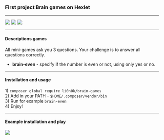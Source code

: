<!DOCTYPE html>
<html lang="en">
  <head>
  </head>
  
  <body>
  
<h3>
First project Brain games on Hexlet 
</h3>
<hr>
<a href="https://codeclimate.com/github/lion0k/project-lvl1-s384/maintainability"><img src="https://api.codeclimate.com/v1/badges/14886bac8794dd18a46d/maintainability" /></a>
<a href="https://codeclimate.com/github/lion0k/project-lvl1-s384/test_coverage"><img src="https://api.codeclimate.com/v1/badges/14886bac8794dd18a46d/test_coverage" /></a>

<a href="https://travis-ci.org/lion0k/project-lvl1-s384">
<img src="https://travis-ci.org/lion0k/project-lvl1-s384.svg?branch=master"></a>

<!--<a href="https://coveralls.io/github/lion0k/project-lvl1-s384?branch=master">
<img src="https://coveralls.io/repos/github/lion0k/project-lvl1-s384/badge.svg?branch=master"></a>

<a href="https://codeclimate.com/github/lion0k/project-lvl1-s384">
<img src="https://codeclimate.com/github/codeclimate/codeclimate/badges/gpa.svg"></a>-->
<hr>
<h4>
Descriptions games
</h4>
<p>
All mini-games ask you 3 questions. Your challenge is to answer all questions correctly.
</p>
<ul>
    <li> <b>brain-even</b> - specify if the number is even or not, using only yes or no.</li>
</ul>     
<hr>
<h4>
Installation and usage
</h4>
<p>
1) <code>composer global require li0n0k/brain-games</code><br>
2) Add in your PATH - <code>$HOME/.composer/vendor/bin</code><br>
3) Run for example <code>brain-even</code><br>
4) Enjoy! 
</p>
<hr>
<h4>
Example installation and play
</h4>
<a href="https://asciinema.org/a/wEXNeHhKsrn3QiZUQmqMditl0" target="_blank">
<img src="https://asciinema.org/a/wEXNeHhKsrn3QiZUQmqMditl0.svg" /></a>

  </body>
</html>
